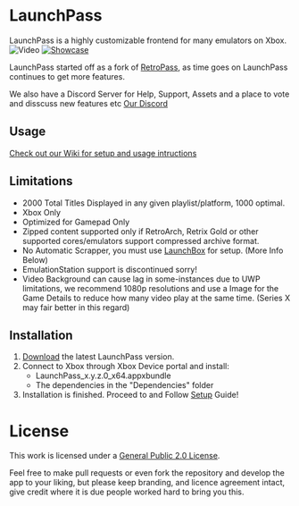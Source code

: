 # LaunchPass
LaunchPass is a highly customizable frontend for many emulators on Xbox.
![Video](https://github.com/Misunderstood-Wookiee/LaunchPass/blob/e55c515e3d5e9385093a306142e1ab50302d9f97/Docs/LaunchPass.webp)
[![Showcase](https://github.com/Misunderstood-Wookiee/LaunchPass/blob/173fc46d795b28ca138c553bbb393205f00be7d8/Docs/Screenshot%202023-04-22%20021815.png)](https://www.youtube.com/watch?v=Ox-JfUBo9as)

LaunchPass started off as a fork of [RetroPass](https://github.com/retropassdev/RetroPass), as time goes on LaunchPass continues to get more features.

We also have a Discord Server for Help, Support, Assets and a place to vote and disscuss new features etc [Our Discord](https://dsc.gg/launchpass)
## Usage
[Check out our Wiki for setup and usage intructions](https://github.com/Misunderstood-Wookiee/LaunchPass/wiki)


## Limitations
 - 2000 Total Titles Displayed in any given playlist/platform, 1000 optimal.
 - Xbox Only
 - Optimized for Gamepad Only
 - Zipped content supported only if RetroArch, Retrix Gold or other supported cores/emulators support compressed archive format.
 - No Automatic Scrapper, you must use [LaunchBox](https://www.launchbox-app.com) for setup. (More Info Below)
 - EmulationStation support is discontinued sorry!
 - Video Background can cause lag in some-instances due to UWP limitations, we recommend 1080p resolutions and use a Image for the Game Details to reduce how many video play at the same time. (Series X may fair better in this regard)
  
## Installation
 1. [Download](../../releases/) the latest LaunchPass version.
 2. Connect to Xbox through Xbox Device portal and install:
	- LaunchPass_x.y.z.0_x64.appxbundle
	- The dependencies in the "Dependencies" folder
3. Installation is finished. Proceed to and Follow [Setup](https://github.com/Misunderstood-Wookiee/LaunchPass/wiki/Basic-Usage) Guide!


# License
This work is licensed under a
[General Public 2.0 License](https://github.com/Misunderstood-Wookiee/LaunchPass/blob/Release/LICENSE.txt).

Feel free to make pull requests or even fork the repository and develop the app to your liking, but please keep branding, and licence agreement intact, give credit where it is due people worked hard to bring you this.

